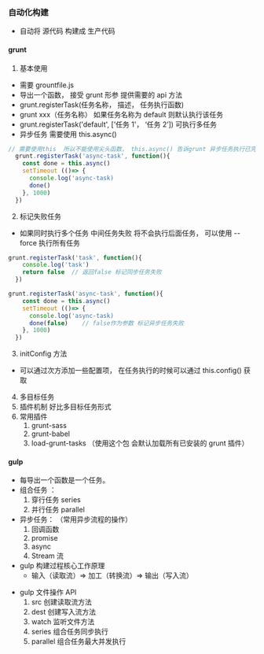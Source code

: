 ### 自动化构建

- 自动将 源代码 构建成 生产代码

#### grunt

1.  基本使用

- 需要 grountfile.js
- 导出一个函数， 接受 grunt 形参 提供需要的 api 方法
- grunt.registerTask(任务名称， 描述， 任务执行函数)
- grunt xxx（任务名称） 如果任务名称为 default 则默认执行该任务
- grunt.registerTask('default', ['任务 1'， ‘任务 2’]) 可执行多任务
- 异步任务 需要使用 this.async()

```js
// 需要使用this  所以不能使用尖头函数， this.async() 告诉grunt 异步任务执行已完成
  grunt.registerTask('async-task', function(){
    const done = this.async()
    setTimeout (()=> {
      console.log('async-task)
      done()
    }, 1000)
  })
```

2.  标记失败任务

- 如果同时执行多个任务 中间任务失败 将不会执行后面任务， 可以使用 --force 执行所有任务

```js
grunt.registerTask('task', function(){
    console.log('task')
    return false  // 返回false 标记同步任务失败
  })

grunt.registerTask('async-task', function(){
    const done = this.async()
    setTimeout (()=> {
      console.log('async-task)
      done(false)    // false作为参数 标记异步任务失败
    }, 1000)
  })
```

3. initConfig 方法

- 可以通过次方添加一些配置项， 在任务执行的时候可以通过 this.config() 获取

4.  多目标任务
5.  插件机制 好比多目标任务形式
6.  常用插件
    1. grunt-sass
    2. grunt-babel
    3. load-grunt-tasks （使用这个包 会默认加载所有已安装的 grunt 插件）

#### gulp

- 每导出一个函数是一个任务。
- 组合任务 ：
  1. 穿行任务 series
  2. 并行任务 parallel
- 异步任务： （常用异步流程的操作）
  1. 回调函数
  2. promise
  3. async
  4. Stream 流
- gulp 构建过程核心工作原理
  - 输入（读取流）=> 加工（转换流）=> 输出（写入流）

* gulp 文件操作 API
  1. src 创建读取流方法
  2. dest 创建写入流方法
  3. watch 监听文件方法
  4. series 组合任务同步执行
  5. parallel 组合任务最大并发执行
